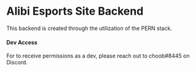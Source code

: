 # Alibi Esports Site Backend

This backend is created through the utilization of the PERN stack.

#### Dev Access

For to receive permissions as a dev, please reach out to choob#8445 on Discord.
